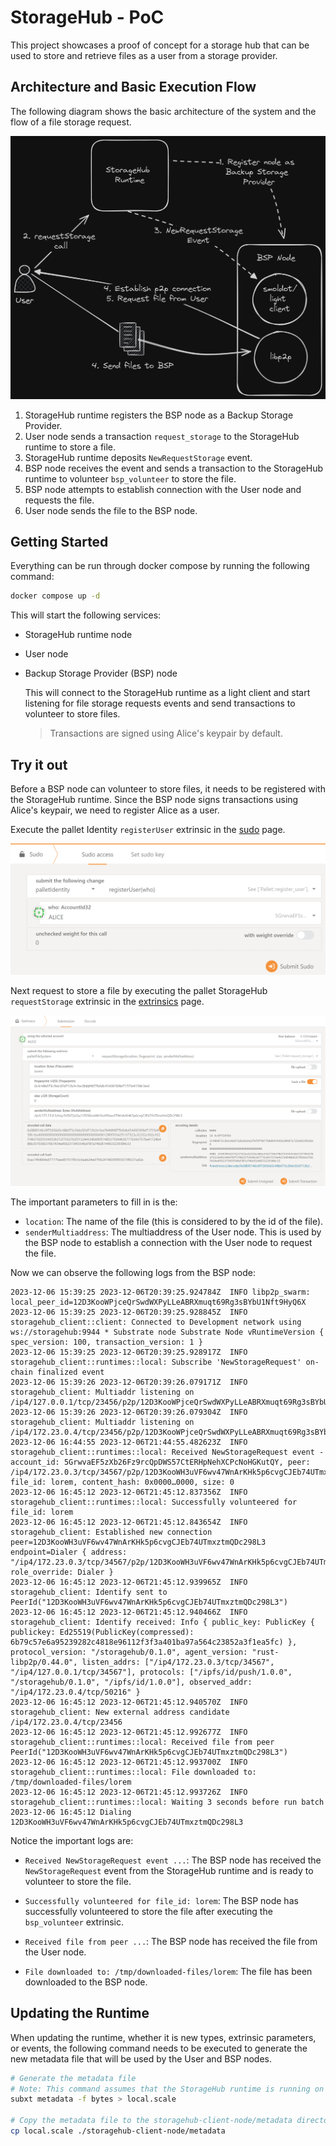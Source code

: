 # StorageHub - PoC

This project showcases a proof of concept for a storage hub that can be used to store and retrieve files as a user from a storage provider.

## Architecture and Basic Execution Flow

The following diagram shows the basic architecture of the system and the flow of a file storage request.

![Alt text](./assets/architecture.png)

1. StorageHub runtime registers the BSP node as a Backup Storage Provider.
2. User node sends a transaction `request_storage` to the StorageHub runtime to store a file.
3. StorageHub runtime deposits `NewRequestStorage` event.
4. BSP node receives the event and sends a transaction to the StorageHub runtime to volunteer `bsp_volunteer` to store the file.
5. BSP node attempts to establish connection with the User node and requests the file.
6. User node sends the file to the BSP node.

## Getting Started

Everything can be run through docker compose by running the following command:

```bash
docker compose up -d
```

This will start the following services:

- StorageHub runtime node
- User node
- Backup Storage Provider (BSP) node

    This will connect to the StorageHub runtime as a light client and start listening for file storage requests events and send transactions to volunteer to store files.

    > Transactions are signed using Alice's keypair by default.

## Try it out

Before a BSP node can volunteer to store files, it needs to be registered with the StorageHub runtime. Since the BSP node signs transactions using Alice's keypair, we need to register Alice as a user.

Execute the pallet Identity `registerUser` extrinsic in the [sudo](https://polkadot.js.org/apps/#/sudo) page.

![Alt text](./assets/sudo-register-user.png)

Next request to store a file by executing the pallet StorageHub `requestStorage` extrinsic in the [extrinsics](https://polkadot.js.org/apps/#/extrinsics) page.

![Alt text](./assets/request-file.png)

The important parameters to fill in is the:

- `location`: The name of the file (this is considered to by the id of the file).
- `senderMultiaddress`: The multiaddress of the User node. This is used by the BSP node to establish a connection with the User node to request the file.

Now we can observe the following logs from the BSP node:

```log
2023-12-06 15:39:25 2023-12-06T20:39:25.924784Z  INFO libp2p_swarm: local_peer_id=12D3KooWPjceQrSwdWXPyLLeABRXmuqt69Rg3sBYbU1Nft9HyQ6X
2023-12-06 15:39:25 2023-12-06T20:39:25.928845Z  INFO storagehub_client::client: Connected to Development network using ws://storagehub:9944 * Substrate node Substrate Node vRuntimeVersion { spec_version: 100, transaction_version: 1 }
2023-12-06 15:39:25 2023-12-06T20:39:25.928917Z  INFO storagehub_client::runtimes::local: Subscribe 'NewStorageRequest' on-chain finalized event
2023-12-06 15:39:26 2023-12-06T20:39:26.079171Z  INFO storagehub_client: Multiaddr listening on /ip4/127.0.0.1/tcp/23456/p2p/12D3KooWPjceQrSwdWXPyLLeABRXmuqt69Rg3sBYbU1Nft9HyQ6X
2023-12-06 15:39:26 2023-12-06T20:39:26.079304Z  INFO storagehub_client: Multiaddr listening on /ip4/172.23.0.4/tcp/23456/p2p/12D3KooWPjceQrSwdWXPyLLeABRXmuqt69Rg3sBYbU1Nft9HyQ6X
2023-12-06 16:44:55 2023-12-06T21:44:55.482623Z  INFO storagehub_client::runtimes::local: Received NewStorageRequest event - account_id: 5GrwvaEF5zXb26Fz9rcQpDWS57CtERHpNehXCPcNoHGKutQY, peer: /ip4/172.23.0.3/tcp/34567/p2p/12D3KooWH3uVF6wv47WnArKHk5p6cvgCJEb74UTmxztmQDc298L3, file_id: lorem, content_hash: 0x0000…0000, size: 0
2023-12-06 16:45:12 2023-12-06T21:45:12.837356Z  INFO storagehub_client::runtimes::local: Successfully volunteered for file_id: lorem
2023-12-06 16:45:12 2023-12-06T21:45:12.843654Z  INFO storagehub_client: Established new connection peer=12D3KooWH3uVF6wv47WnArKHk5p6cvgCJEb74UTmxztmQDc298L3 endpoint=Dialer { address: "/ip4/172.23.0.3/tcp/34567/p2p/12D3KooWH3uVF6wv47WnArKHk5p6cvgCJEb74UTmxztmQDc298L3", role_override: Dialer }
2023-12-06 16:45:12 2023-12-06T21:45:12.939965Z  INFO storagehub_client: Identify sent to PeerId("12D3KooWH3uVF6wv47WnArKHk5p6cvgCJEb74UTmxztmQDc298L3")
2023-12-06 16:45:12 2023-12-06T21:45:12.940466Z  INFO storagehub_client: Identify received: Info { public_key: PublicKey { publickey: Ed25519(PublicKey(compressed): 6b79c57e6a95239282c4818e96112f3f3a401ba97a564c23852a3f1ea5fc) }, protocol_version: "/storagehub/0.1.0", agent_version: "rust-libp2p/0.44.0", listen_addrs: ["/ip4/172.23.0.3/tcp/34567", "/ip4/127.0.0.1/tcp/34567"], protocols: ["/ipfs/id/push/1.0.0", "/storagehub/0.1.0", "/ipfs/id/1.0.0"], observed_addr: "/ip4/172.23.0.4/tcp/50216" }
2023-12-06 16:45:12 2023-12-06T21:45:12.940570Z  INFO storagehub_client: New external address candidate /ip4/172.23.0.4/tcp/23456
2023-12-06 16:45:12 2023-12-06T21:45:12.992677Z  INFO storagehub_client::runtimes::local: Received file from peer PeerId("12D3KooWH3uVF6wv47WnArKHk5p6cvgCJEb74UTmxztmQDc298L3")
2023-12-06 16:45:12 2023-12-06T21:45:12.993700Z  INFO storagehub_client::runtimes::local: File downloaded to: /tmp/downloaded-files/lorem
2023-12-06 16:45:12 2023-12-06T21:45:12.993726Z  INFO storagehub_client::runtimes::local: Waiting 3 seconds before run batch
2023-12-06 16:45:12 Dialing 12D3KooWH3uVF6wv47WnArKHk5p6cvgCJEb74UTmxztmQDc298L3
```

Notice the important logs are:

- `Received NewStorageRequest event ...`: The BSP node has received the `NewStorageRequest` event from the StorageHub runtime and is ready to volunteer to store the file.

- `Successfully volunteered for file_id: lorem`: The BSP node has successfully volunteered to store the file after executing the `bsp_volunteer` extrinsic.

- `Received file from peer ...`: The BSP node has received the file from the User node.

- `File downloaded to: /tmp/downloaded-files/lorem`: The file has been downloaded to the BSP node.

## Updating the Runtime

When updating the runtime, whether it is new types, extrinsic parameters, or events, the following command needs to be executed to generate the new metadata file that will be used by the User and BSP nodes.

```bash
# Generate the metadata file
# Note: This command assumes that the StorageHub runtime is running on port 9944 and connects to localhost by default.
subxt metadata -f bytes > local.scale

# Copy the metadata file to the storagehub-client-node/metadata directory
cp local.scale ./storagehub-client-node/metadata
```
